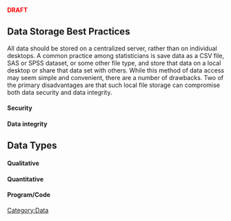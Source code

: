 <strong style="color:red;"> DRAFT </strong>

## Data Storage Best Practices

All data should be stored on a centralized server, rather than on
individual desktops. A common practice among statisticians is save data
as a CSV file, SAS or SPSS dataset, or some other file type, and store
that data on a local desktop or share that data set with others. While
this method of data access may seem simple and convenient, there are a
number of drawbacks. Two of the primary disadvantages are that such
local file storage can compromise both data security and data integrity.

#### Security

#### Data integrity

## Data Types

#### Qualitative

#### Quantitative

#### Program/Code

[Category:Data](Category:Data "wikilink")